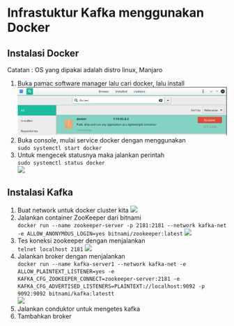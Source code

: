 # Infrastuktur Kafka menggunakan Docker
## Instalasi Docker
Catatan : OS yang dipakai adalah distro linux, Manjaro  
1. Buka pamac software manager lalu cari docker, lalu install  
![](img/1_1.png)
2. Buka console, mulai service docker dengan menggunakan  
```sudo systemctl start docker ```
3. Untuk mengecek statusnya maka jalankan perintah  
```sudo systemctl status docker ```  
![](img/1_2.png)

## Instalasi Kafka
1. Buat network untuk docker cluster kita
![](img/2_1.png)
2. Jalankan container ZooKeeper dari bitnami  
```docker run --name zookeeper-server -p 2181:2181 --network kafka-net -e ALLOW_ANONYMOUS_LOGIN=yes bitnami/zookeeper:latest```
![](img/2_2.png)
3. Tes koneksi zookeeper dengan menjalankan  
```telnet localhost 2181```
![](img/2_3.png)
4. Jalankan broker dengan menjalankan  
```docker run --name kafka-server1 --network kafka-net -e ALLOW_PLAINTEXT_LISTENER=yes -e KAFKA_CFG_ZOOKEEPER_CONNECT=zookeeper-server:2181 -e KAFKA_CFG_ADVERTISED_LISTENERS=PLAINTEXT://localhost:9092 -p 9092:9092 bitnami/kafka:latestt```  
![](img/2_4.png)
5. Jalankan conduktor untuk mengetes kafka
6. Tambahkan broker